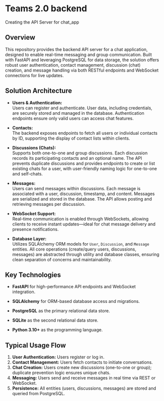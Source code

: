 # Teams 2.0 backend
Creating the API Server for chat_app

## Overview
This repository provides the backend API server for a chat application, designed to enable real-time messaging and group communication. Built with FastAPI and leveraging PostgreSQL for data storage, the solution offers robust user authentication, contact management, discussion (chat) creation, and message handling via both RESTful endpoints and WebSocket connections for live updates.

## Solution Architecture

- **Users & Authentication:**  
  Users can register and authenticate. User data, including credentials, are securely stored and managed in the database. Authentication endpoints ensure only valid users can access chat features.

- **Contacts:**  
  The backend exposes endpoints to fetch all users or individual contacts by ID, supporting the display of contact lists within clients.

- **Discussions (Chats):**  
  Supports both one-to-one and group discussions. Each discussion records its participating contacts and an optional name. The API prevents duplicate discussions and provides endpoints to create or list existing chats for a user, with user-friendly naming logic for one-to-one and self-chats.

- **Messages:**  
  Users can send messages within discussions. Each message is associated with a user, discussion, timestamp, and content. Messages are serialized and stored in the database. The API allows posting and retrieving messages per discussion.

- **WebSocket Support:**  
  Real-time communication is enabled through WebSockets, allowing clients to receive instant updates—ideal for chat message delivery and presence notifications.

- **Database Layer:**  
  Utilizes SQLAlchemy ORM models for `User`, `Discussion`, and `Message` entities. All core operations (create/query users, discussions, messages) are abstracted through utility and database classes, ensuring clean separation of concerns and maintainability.

## Key Technologies

- **FastAPI** for high-performance API endpoints and WebSocket integration.
- **SQLAlchemy** for ORM-based database access and migrations.
- **PostgreSQL** as the primary relational data store.
- **SQLite** as the second relational data store.

- **Python 3.10+** as the programming language.

## Typical Usage Flow

1. **User Authentication:** Users register or log in.
2. **Contact Management:** Users fetch contacts to initiate conversations.
3. **Chat Creation:** Users create new discussions (one-to-one or group); duplicate prevention logic ensures unique chats.
4. **Messaging:** Users send and receive messages in real time via REST or WebSocket.
5. **Persistence:** All entities (users, discussions, messages) are stored and queried from PostgreSQL.
